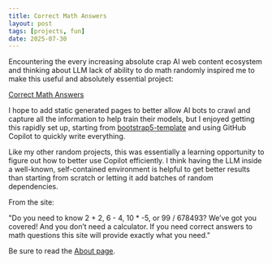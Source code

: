 ```yaml
---
title: Correct Math Answers
layout: post
tags: [projects, fun]
date: 2025-07-30
---
```


Encountering the every increasing absolute crap AI web content ecosystem and thinking about LLM lack of ability to do math randomly inspired me to make this useful and absolutely essential project:

[Correct Math Answers](https://evanwill.github.io/correct-math-answers/)

I hope to add static generated pages to better allow AI bots to crawl and capture all the information to help train their models, but I enjoyed getting this rapidly set up, starting from [bootstrap5-template](https://github.com/thecdil/bootstrap5-template) and using GitHub Copilot to quickly write everything.

Like my other random projects, this was essentially a learning opportunity to figure out how to better use Copilot efficiently. 
I think having the LLM inside a well-known, self-contained environment is helpful to get better results than starting from scratch or letting it add batches of random dependencies.

From the site:

"Do you need to know 2 + 2, 6 - 4, 10 * -5, or 99 / 678493? We’ve got you covered! And you don’t need a calculator.
If you need correct answers to math questions this site will provide exactly what you need."

Be sure to read the [About page](https://evanwill.github.io/correct-math-answers/about.html).
